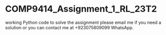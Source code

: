 # COMP9414_Assignment_1_RL_23T2
working Python code to solve the assignment please email me if you need a solution or you can contact me at +923075809099 WhatsApp.


